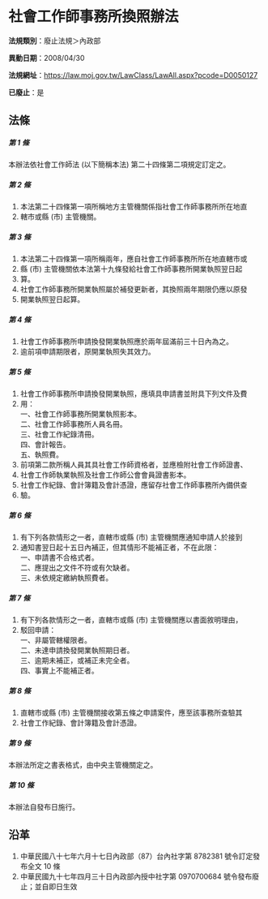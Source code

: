 # 社會工作師事務所換照辦法

**法規類別**：廢止法規＞內政部

**異動日期**：2008/04/30  

**法規網址**：https://law.moj.gov.tw/LawClass/LawAll.aspx?pcode=D0050127

**已廢止**：是



## 法條
##### 第 1 條
本辦法依社會工作師法 (以下簡稱本法) 第二十四條第二項規定訂定之。

##### 第 2 條
1. 本法第二十四條第一項所稱地方主管機關係指社會工作師事務所所在地直
1. 轄市或縣 (市) 主管機關。

##### 第 3 條
1. 本法第二十四條第一項所稱兩年，應自社會工作師事務所所在地直轄市或
1. 縣 (市) 主管機關依本法第十九條發給社會工作師事務所開業執照翌日起
1. 算。
1. 社會工作師事務所開業執照屬於補發更新者，其換照兩年期限仍應以原發
1. 開業執照翌日起算。

##### 第 4 條
1. 社會工作師事務所申請換發開業執照應於兩年屆滿前三十日內為之。
1. 逾前項申請期限者，原開業執照失其效力。

##### 第 5 條
1. 社會工作師事務所申請換發開業執照，應填具申請書並附具下列文件及費
1. 用：  
一、社會工作師事務所開業執照影本。  
二、社會工作師事務所人員名冊。  
三、社會工作紀錄清冊。  
四、會計報告。  
五、執照費。
1. 前項第二款所稱人員其具社會工作師資格者，並應檢附社會工作師證書、
1. 社會工作師執業執照及社會工作師公會會員證書影本。
1. 社會工作紀錄、會計簿籍及會計憑證，應留存社會工作師事務所內備供查
1. 驗。

##### 第 6 條
1. 有下列各款情形之一者，直轄市或縣 (市) 主管機關應通知申請人於接到
1. 通知書翌日起十五日內補正，但其情形不能補正者，不在此限：  
一、申請書不合格式者。  
二、應提出之文件不符或有欠缺者。  
三、未依規定繳納執照費者。

##### 第 7 條
1. 有下列各款情形之一者，直轄市或縣 (市) 主管機關應以書面敘明理由，
1. 駁回申請：  
一、非屬管轄權限者。  
二、未達申請換發開業執照期日者。  
三、逾期未補正，或補正未完全者。  
四、事實上不能補正者。

##### 第 8 條
1. 直轄市或縣 (市) 主管機關接收第五條之申請案件，應至該事務所查驗其
1. 社會工作紀錄、會計簿籍及會計憑證。

##### 第 9 條
本辦法所定之書表格式，由中央主管機關定之。

##### 第 10 條
本辦法自發布日施行。

## 沿革
1. 中華民國八十七年六月十七日內政部（87）台內社字第 8782381 號令訂定發布全文 10 條
1. 中華民國九十七年四月三十日內政部內授中社字第 0970700684 號令發布廢止；並自即日生效
